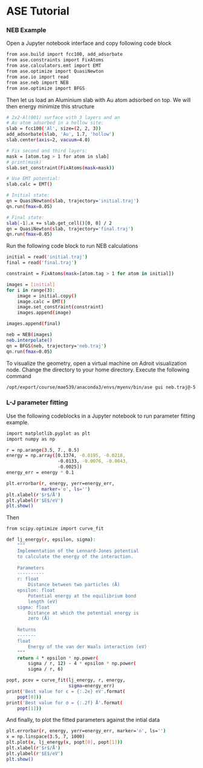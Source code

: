 # ASE Tutorial


### NEB Example

Open a Jupyter notebook interface and copy following code block

```sh
from ase.build import fcc100, add_adsorbate
from ase.constraints import FixAtoms
from ase.calculators.emt import EMT
from ase.optimize import QuasiNewton
from ase.io import read
from ase.neb import NEB
from ase.optimize import BFGS
```

Then let us load an Aluminium slab with Au atom adsorbed on top. We will then energy minimize this structure

```sh
# 2x2-Al(001) surface with 3 layers and an
# Au atom adsorbed in a hollow site:
slab = fcc100('Al', size=(2, 2, 3))
add_adsorbate(slab, 'Au', 1.7, 'hollow')
slab.center(axis=2, vacuum=4.0)

# Fix second and third layers:
mask = [atom.tag > 1 for atom in slab]
# print(mask)
slab.set_constraint(FixAtoms(mask=mask))

# Use EMT potential:
slab.calc = EMT()

# Initial state:
qn = QuasiNewton(slab, trajectory='initial.traj')
qn.run(fmax=0.05)

# Final state:
slab[-1].x += slab.get_cell()[0, 0] / 2
qn = QuasiNewton(slab, trajectory='final.traj')
qn.run(fmax=0.05)
```

Run the following code block to run NEB calculations

```sh
initial = read('initial.traj')
final = read('final.traj')

constraint = FixAtoms(mask=[atom.tag > 1 for atom in initial])

images = [initial]
for i in range(3):
    image = initial.copy()
    image.calc = EMT()
    image.set_constraint(constraint)
    images.append(image)

images.append(final)

neb = NEB(images)
neb.interpolate()
qn = BFGS(neb, trajectory='neb.traj')
qn.run(fmax=0.05)
```

To visualize the geometry, open a virtual machine on Adroit visualization node. Change the directory to your home directory.
Execute the following command

```sh
/opt/export/course/mae539/anaconda3/envs/myenv/bin/ase gui neb.traj@-5:
```

### L-J parameter fitting

Use the following codeblocks in a Jupyter notebook to run parameter fitting example.

```sh
import matplotlib.pyplot as plt
import numpy as np

r = np.arange(3.5, 7., 0.5)
energy = np.array([0.1374, -0.0195, -0.0218, 
                   -0.0133, -0.0076, -0.0043, 
                   -0.0025])
energy_err = energy * 0.1

plt.errorbar(r, energy, yerr=energy_err, 
             marker='o', ls='')
plt.xlabel(r'$r$/Å')
plt.ylabel(r'$E$/eV')
plt.show()
```

Then

```sh
from scipy.optimize import curve_fit

def lj_energy(r, epsilon, sigma):
    """
    Implementation of the Lennard-Jones potential 
    to calculate the energy of the interaction.
    
    Parameters
    ----------
    r: float
        Distance between two particles (Å)
    epsilon: float 
        Potential energy at the equilibrium bond 
        length (eV)
    sigma: float 
        Distance at which the potential energy is 
        zero (Å)
    
    Returns
    -------
    float
        Energy of the van der Waals interaction (eV)
    """
    return 4 * epsilon * np.power(
        sigma / r, 12) - 4 * epsilon * np.power(
        sigma / r, 6)

popt, pcov = curve_fit(lj_energy, r, energy, 
                       sigma=energy_err)
print('Best value for ε = {:.2e} eV'.format(
    popt[0]))
print('Best value for σ = {:.2f} Å'.format(
    popt[1]))
```

And finally, to plot the fitted parameters against the intial data

```sh
plt.errorbar(r, energy, yerr=energy_err, marker='o', ls='')
x = np.linspace(3.5, 7, 1000)
plt.plot(x, lj_energy(x, popt[0], popt[1]))
plt.xlabel(r'$r$/Å')
plt.ylabel(r'$E$/eV')
plt.show()
```
